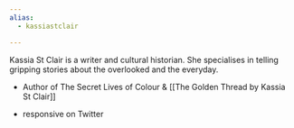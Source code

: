```yaml
---
alias: 
  - kassiastclair

---
```


Kassia St Clair is a writer and cultural historian. She specialises in telling gripping stories about the overlooked and the everyday.

- Author of The Secret Lives of Colour & [[The Golden Thread by Kassia St Clair]]
* responsive on Twitter